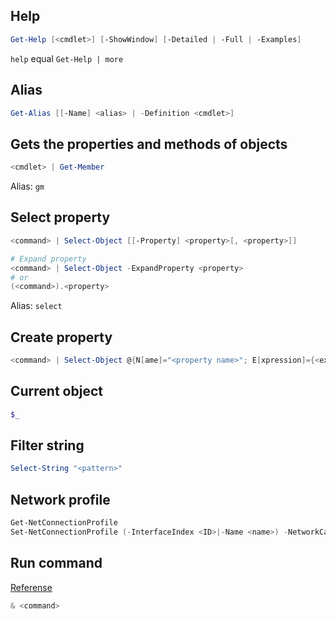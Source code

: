 ## Help
```powershell
Get-Help [<cmdlet>] [-ShowWindow] [-Detailed | -Full | -Examples]
```
 `help` equal `Get-Help | more`

## Alias
```powershell
Get-Alias [[-Name] <alias> | -Definition <cmdlet>]
```

## Gets the properties and methods of objects
```powershell
<cmdlet> | Get-Member
```
Alias: `gm`

## Select property
```powershell
<command> | Select-Object [[-Property] <property>[, <property>]]

# Expand property
<command> | Select-Object -ExpandProperty <property>
# or
(<command>).<property>
```
Alias: `select`

## Create property
```powershell
<command> | Select-Object @{N[ame]="<property name>"; E[xpression]={<expression>}}
```

## Current object
```powershell
$_
```

## Filter string
```powershell
Select-String "<pattern>"
```

## Network profile
```powershell
Get-NetConnectionProfile
Set-NetConnectionProfile (-InterfaceIndex <ID>|-Name <name>) -NetworkCategory (Private|Public)
```

## Run command
[Referense](https://social.technet.microsoft.com/wiki/contents/articles/7703.powershell-running-executables.aspx#The_Call_Operator_amp)
```powershell
& <command>
```
